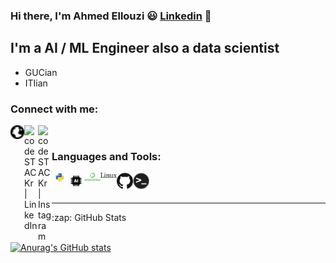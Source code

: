 ### Hi there, I'm Ahmed Ellouzi :smiley: [Linkedin][linkedin] 👋

## I'm a AI / ML Engineer also a data scientist

- GUCian
- ITIian



### Connect with me:

[<img align="left" alt="codeSTACKr.com" width="22px" src="https://raw.githubusercontent.com/iconic/open-iconic/master/svg/globe.svg" />][website]
[<img align="left" alt="codeSTACKr | LinkedIn" width="22px" src="https://cdn.jsdelivr.net/npm/simple-icons@v3/icons/linkedin.svg" />][linkedin]
[<img align="left" alt="codeSTACKr | Instagram" width="22px" src="https://cdn.jsdelivr.net/npm/simple-icons@v3/icons/instagram.svg" />][instagram]

<br />

### Languages and Tools:

<img align="left" alt="Python" width="26px" src="https://github.com/ahmedazab1235/ahmedazab1235/blob/master/kisspng-python-general-purpose-programming-language-comput-python-programming-language-symphony-solution-5b6ee0c89ecd95.2067324515339931606505.png" />

<img align="left" alt="AI" width="26px" src="https://github.com/ahmedazab1235/ahmedazab1235/blob/master/357-3574797_to-change-clipart.png" />

<img align="left" alt="anaconda" width="26px" src="https://github.com/ahmedazab1235/ahmedazab1235/blob/master/pngegg.png" />

<img align="left" alt="Linux" width="26px" src="https://github.com/ahmedazab1235/ahmedazab1235/blob/master/PngItem_286564.png" />

<img align="left" alt="GitHub" width="26px" src="https://raw.githubusercontent.com/github/explore/78df643247d429f6cc873026c0622819ad797942/topics/github/github.png" />
<img align="left" alt="Terminal" width="26px" src="https://raw.githubusercontent.com/github/explore/80688e429a7d4ef2fca1e82350fe8e3517d3494d/topics/terminal/terminal.png" />

<br>
<br>

---

  <summary>:zap: GitHub Stats</summary>

  <br>

  [![Anurag's GitHub stats](https://github-readme-stats.vercel.app/api?username=Lozi97)](https://github.com/anuraghazra/github-readme-stats)


[website]: https://www.linkedin.com/in/ellouzi/
[instagram]: https://www.instagram.com/ahmedellouzy/
[linkedin]: https://www.linkedin.com/in/ellouzi/
